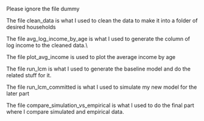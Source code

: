 Please ignore the file dummy

The file clean_data is what I used to clean the data to make it into a folder of desired households

The file avg_log_income_by_age is what I used to generate the column of log income to the cleaned data.\\

The file plot_avg_income is used to plot the average income by age

The file run_lcm is what I used to generate the baseline model and do the related stuff for it.

The file run_lcm_committed is what I used to simulate my new model for the later part

The file compare_simulation_vs_empirical is what I used to do the final part where I compare simulated and empirical data.
